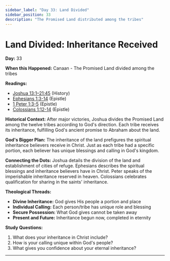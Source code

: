 ```yaml
---
sidebar_label: "Day 33: Land Divided"
sidebar_position: 33
description: "The Promised Land distributed among the tribes"
---
```


# Land Divided: Inheritance Received

**Day:** 33

**When this Happened:** Canaan - The Promised Land divided among the tribes

**Readings:**
 - [Joshua 13:1–21:45](https://www.biblegateway.com/passage/?search=Joshua+13%3A1-21%3A45&version=ESV) (History)
 - [Ephesians 1:3-14](https://www.biblegateway.com/passage/?search=Ephesians+1%3A3-14&version=ESV) (Epistle)
 - [1 Peter 1:3-5](https://www.biblegateway.com/passage/?search=1+Peter+1%3A3-5&version=ESV) (Epistle)
 - [Colossians 1:12-14](https://www.biblegateway.com/passage/?search=Colossians+1%3A12-14&version=ESV) (Epistle)

**Historical Context:** After major victories, Joshua divides the Promised Land among the twelve tribes according to God's direction. Each tribe receives its inheritance, fulfilling God's ancient promise to Abraham about the land.

**God's Bigger Plan:** The inheritance of the land prefigures the spiritual inheritance believers receive in Christ. Just as each tribe had a specific portion, each believer has unique blessings and calling in God's kingdom.

**Connecting the Dots:** Joshua details the division of the land and establishment of cities of refuge. Ephesians describes the spiritual blessings and inheritance believers have in Christ. Peter speaks of the imperishable inheritance reserved in heaven. Colossians celebrates qualification for sharing in the saints' inheritance.

****Theological Threads:****
- **Divine Inheritance:** God gives His people a portion and place
- **Individual Calling:** Each person/tribe has unique role and blessing
- **Secure Possession:** What God gives cannot be taken away
- **Present and Future:** Inheritance begun now, completed in eternity

**Study Questions:**
1. What does your inheritance in Christ include?
2. How is your calling unique within God's people?
3. What gives you confidence about your eternal inheritance?

---